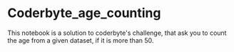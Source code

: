 # Coderbyte_age_counting
This notebook is a solution to coderbyte's challenge, that ask you to count the age from a given dataset, if it is more than 50.
